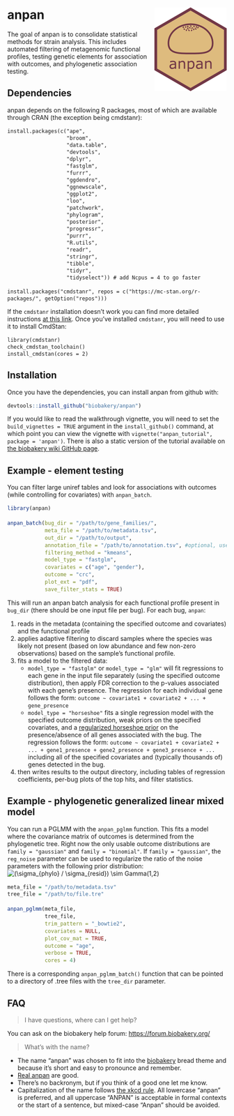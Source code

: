 
<!-- README.md is generated from README.Rmd. Please edit that file -->

# anpan <img src="man/figures/logo.png" align="right"/>

<!-- badges: start -->
<!-- badges: end -->

The goal of anpan is to consolidate statistical methods for strain
analysis. This includes automated filtering of metagenomic functional
profiles, testing genetic elements for association with outcomes, and
phylogenetic association testing.

## Dependencies

anpan depends on the following R packages, most of which are available
through CRAN (the exception being cmdstanr):

    install.packages(c("ape", 
                       "broom",
                       "data.table", 
                       "devtools",
                       "dplyr", 
                       "fastglm",
                       "furrr", 
                       "ggdendro",
                       "ggnewscale",
                       "ggplot2",
                       "loo",
                       "patchwork",
                       "phylogram",
                       "posterior",
                       "progressr",
                       "purrr", 
                       "R.utils",
                       "readr",
                       "stringr",
                       "tibble", 
                       "tidyr",
                       "tidyselect")) # add Ncpus = 4 to go faster

    install.packages("cmdstanr", repos = c("https://mc-stan.org/r-packages/", getOption("repos")))

If the `cmdstanr` installation doesn’t work you can find more detailed
instructions [at this link](https://mc-stan.org/cmdstanr/). Once you’ve
installed `cmdstanr`, you will need to use it to install CmdStan:

    library(cmdstanr)
    check_cmdstan_toolchain()
    install_cmdstan(cores = 2)

## Installation

Once you have the dependencies, you can install anpan from github with:

``` r
devtools::install_github("biobakery/anpan")
```

If you would like to read the walkthrough vignette, you will need to set
the `build_vignettes = TRUE` argument in the `install_github()` command,
at which point you can view the vignette with
`vignette("anpan_tutorial", package = 'anpan')`. There is also a static
version of the tutorial available on [the biobakery wiki GitHub
page](https://github.com/biobakery/biobakery/wiki/anpan-tutorial).

## Example - element testing

You can filter large uniref tables and look for associations with
outcomes (while controlling for covariates) with `anpan_batch`.

``` r
library(anpan)

anpan_batch(bug_dir = "/path/to/gene_families/",
            meta_file = "/path/to/metadata.tsv",
            out_dir = "/path/to/output",
            annotation_file = "/path/to/annotation.tsv", #optional, used for plots
            filtering_method = "kmeans",
            model_type = "fastglm",
            covariates = c("age", "gender"),
            outcome = "crc",
            plot_ext = "pdf",
            save_filter_stats = TRUE)
```

This will run an anpan batch analysis for each functional profile
present in `bug_dir` (there should be one input file per bug). For each
bug, `anpan`:

1)  reads in the metadata (containing the specified outcome and
    covariates) and the functional profile
2)  applies adaptive filtering to discard samples where the species was
    likely not present (based on low abundance and few non-zero
    observations) based on the sample’s functional profile.
3)  fits a model to the filtered data:
    -   `model_type = "fastglm"` or `model_type = "glm"` will fit
        regressions to each gene in the input file separately (using the
        specified outcome distribution), then apply FDR correction to
        the p-values associated with each gene’s presence. The
        regression for each individual gene follows the form:
        `outcome ~ covariate1 + covariate2 + ... + gene_presence`
    -   `model_type = "horseshoe"` fits a single regression model with
        the specified outcome distribution, weak priors on the specified
        covariates, and a [regularized horseshoe
        prior](https://paul-buerkner.github.io/brms/reference/horseshoe.html)
        on the presence/absence of all genes associated with the bug.
        The regression follows the form:
        `outcome ~ covariate1 + covariate2 + ... + gene1_presence + gene2_presence + gene3_presence + ...`
        including all of the specified covariates and (typically
        thousands of) genes detected in the bug.
4)  then writes results to the output directory, including tables of
    regression coefficients, per-bug plots of the top hits, and filter
    statistics.

## Example - phylogenetic generalized linear mixed model

You can run a PGLMM with the `anpan_pglmm` function. This fits a model
where the covariance matrix of outcomes is determined from the
phylogenetic tree. Right now the only usable outcome distributions are
`family = "gaussian"` and `family = "binomial"`. If
`family = "gaussian"`, the `reg_noise` parameter can be used to
regularize the ratio of the noise parameters with the following prior
distribution:
![(\sigma\_{phylo} / \sigma\_{resid}) \sim Gamma(1,2)](https://latex.codecogs.com/png.image?%5Cdpi%7B110%7D&space;%5Cbg_white&space;%28%5Csigma_%7Bphylo%7D%20%2F%20%5Csigma_%7Bresid%7D%29%20%5Csim%20Gamma%281%2C2%29 "(\sigma_{phylo} / \sigma_{resid}) \sim Gamma(1,2)")

``` r
meta_file = "/path/to/metadata.tsv" 
tree_file = "/path/to/file.tre"

anpan_pglmm(meta_file,
            tree_file,
            trim_pattern = "_bowtie2",
            covariates = NULL,
            plot_cov_mat = TRUE,
            outcome = "age",
            verbose = TRUE,
            cores = 4)
```

There is a corresponding `anpan_pglmm_batch()` function that can be
pointed to a directory of .tree files with the `tree_dir` parameter.

## FAQ

> I have questions, where can I get help?

You can ask on the biobakery help forum: <https://forum.biobakery.org/>

> What’s with the name?

-   The name “anpan” was chosen to fit into the
    [biobakery](https://huttenhower.sph.harvard.edu/tools/) bread theme
    and because it’s short and easy to pronounce and remember.
-   [Real
    anpan](https://duckduckgo.com/?q=anpan&t=h_&iax=images&ia=images)
    are good.
-   There’s no backronym, but if you think of a good one let me know.
-   Capitalization of the name follows [the xkcd
    rule](https://xkcd.com/about/). All lowercase “anpan” is preferred,
    and all uppercase “ANPAN” is acceptable in formal contexts or the
    start of a sentence, but mixed-case “Anpan” should be avoided.
